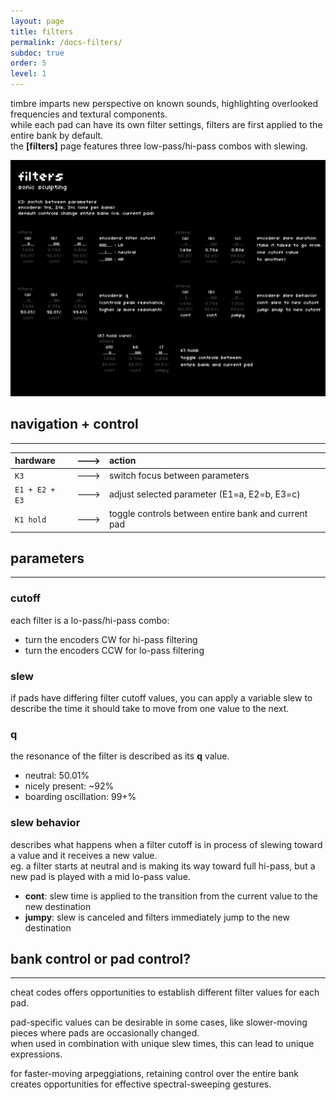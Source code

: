 ```yaml
---
layout: page
title: filters
permalink: /docs-filters/
subdoc: true
order: 5
level: 1
---
```


timbre imparts new perspective on known sounds, highlighting overlooked frequencies and textural components.  
while each pad can have its own filter settings, filters are first applied to the entire bank by default.  
the **[filters]** page features three low-pass/hi-pass combos with slewing.

<img src="../assets/images/filters-hd.png" class="mw-60" />

## navigation + control
---

| hardware |--->| action |
|:---|:---:|:---|
| `K3` |--->| switch focus between parameters |
| `E1 + E2 + E3` |--->| adjust selected parameter (E1=a, E2=b, E3=c)|
| `K1 hold` |--->| toggle controls between entire bank and current pad |

## parameters
---

### cutoff
each filter is a lo-pass/hi-pass combo:

- turn the encoders CW for hi-pass filtering
- turn the encoders CCW for lo-pass filtering

### slew
if pads have differing filter cutoff values, you can apply a variable slew to describe the time it should take to move from one value to the next.

### q
the resonance of the filter is described as its **q** value.

- neutral: 50.01%
- nicely present: ~92%
- boarding oscillation: 99+%

### slew behavior
describes what happens when a filter cutoff is in process of slewing toward a value and it receives a new value.  
eg. a filter starts at neutral and is making its way toward full hi-pass, but a new pad is played with a mid lo-pass value.

- **cont**: slew time is applied to the transition from the current value to the new destination
- **jumpy**: slew is canceled and filters immediately jump to the new destination

## bank control or pad control?
---

cheat codes offers opportunities to establish different filter values for each pad.

pad-specific values can be desirable in some cases, like slower-moving pieces where pads are occasionally changed.  
when used in combination with unique slew times, this can lead to unique expressions.

for faster-moving arpeggiations, retaining control over the entire bank creates opportunities for effective spectral-sweeping gestures.